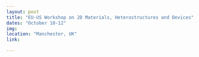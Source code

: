 ```yaml
---
layout: post
title: "EU-US Workshop on 2D Materials, Heterostructures and Devices"
dates: "October 10-12"
img: 
location: "Manchester, UK"
link: 

---
```

